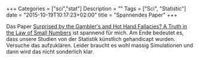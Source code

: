 +++
Categories = ["sci","stat"]
Description = ""
Tags = ["Sci", "Statistic"]
date = "2015-10-19T10:17:23+02:00"
title = "Spannendes Paper"
+++

Das Paper [Surprised by the Gambler's and Hot Hand Fallacies? A Truth in the Law of Small Numbers](http://papers.ssrn.com/sol3/papers.cfm?abstract_id=2627354)
ist spannend für mich.  Am Ende bedeutet es, dass unsere Studien von der Statistik künstlich gehandicapt wurden.  Versuche das aufzuklären.  Leider braucht es wohl massig Simulationen und dann wird das nicht sonderlich klar.
<!--more--> 
